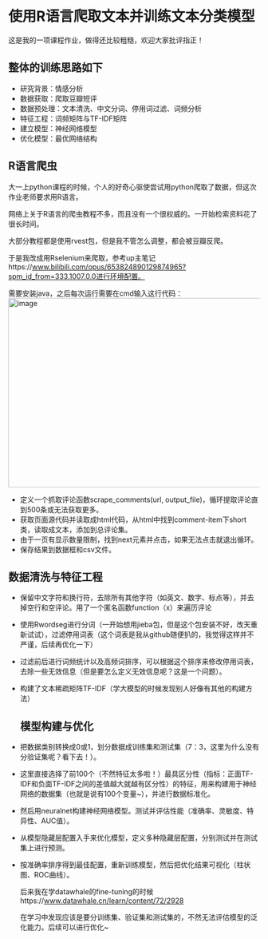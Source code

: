 # 使用R语言爬取文本并训练文本分类模型


这是我的一项课程作业，做得还比较粗糙，欢迎大家批评指正！


## 整体的训练思路如下
  
- 研究背景：情感分析
- 数据获取：爬取豆瓣短评
- 数据预处理：文本清洗、中文分词、停用词过滤、词频分析
- 特征工程：词频矩阵与TF-IDF矩阵
- 建立模型：神经网络模型
- 优化模型：最优网络结构

## R语言爬虫
  大一上python课程的时候，个人的好奇心驱使尝试用python爬取了数据，但这次作业老师要求用R语言。

  
  网络上关于R语言的爬虫教程不多，而且没有一个很权威的。一开始检索资料花了很长时间。
  
  
  大部分教程都是使用rvest包，但是我不管怎么调整，都会被豆瓣反爬。
  
  
  于是我改成用Rselenium来爬取，参考up主笔记https://www.bilibili.com/opus/653824890129874965?spm_id_from=333.1007.0.0进行环境配置。

  
  需要安装java，之后每次运行需要在cmd输入这行代码：
<img width="1475" height="379" alt="image" src="https://github.com/user-attachments/assets/ab4e32ba-f458-4ed8-bf51-060faa8410ff" />


- 定义一个抓取评论函数scrape_comments(url, output_file)，循环提取评论直到500条或无法获取更多。
- 获取页面源代码并读取成html代码，从html中找到comment-item下short类，读取成文本，添加到总评论集。
- 由于一页有显示数量限制，找到next元素并点击，如果无法点击就退出循环。
- 保存结果到数据框和csv文件。

## 数据清洗与特征工程

- 保留中文字符和换行符，去除所有其他字符（如英文、数字、标点等），并去掉空行和空评论。用了一个匿名函数function（x）来遍历评论
- 使用Rwordseg进行分词（一开始想用jieba包，但是这个包安装不好，改天重新试试），过滤停用词表（这个词表是我从github随便扒的，我觉得这样并不严谨，后续再优化一下）
- 过滤前后进行词频统计以及高频词排序，可以根据这个排序来修改停用词表，去除一些无效信息（但是要怎么定义无效信息呢？这是一个问题）。
- 构建了文本稀疏矩阵TF-IDF（学大模型的时候发现别人好像有其他的构建方法）

  
  ## 模型构建与优化
  
- 把数据类别转换成0或1，划分数据成训练集和测试集（7：3，这里为什么没有分验证集呢？看下去！）。
- 这里直接选择了前100个（不然特征太多啦！）最具区分性（指标：正面TF-IDF和负面TF-IDF之间的差值越大就越有区分性）的特征，用来构建用于神经网络的数据集（也就是说有100个变量~），并进行数据标准化。
- 然后用neuralnet构建神经网络模型。测试并评估性能（准确率、灵敏度、特异性、AUC值）。
- 从模型隐藏层配置入手来优化模型，定义多种隐藏层配置，分别测试并在测试集上进行预测。
- 按准确率排序得到最佳配置，重新训练模型，然后把优化结果可视化（柱状图、ROC曲线）。


  后来我在学datawhale的fine-tuning的时候https://www.datawhale.cn/learn/content/72/2928


  在学习中发现应该是要分训练集、验证集和测试集的，不然无法评估模型的泛化能力。后续可以进行优化~

